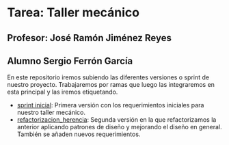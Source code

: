# Tarea: Taller mecánico
## Profesor: José Ramón Jiménez Reyes
## Alumno Sergio Ferrón García

En este repositorio iremos subiendo las diferentes versiones o sprint de nuestro proyecto.
Trabajaremos por ramas que luego las integraremos en esta principal y las iremos etiquetando.

- [sprint inicial](../../tree/sprint_inicial): Primera versión con los requerimientos iniciales para nuestro taller mecánico.
- [refactorizacion_herencia](../../tree/refactorizacion_herencia): Segunda versión en la que refactorizamos la anterior aplicando patrones de diseño y mejorando el diseño en general. También se añaden nuevos requerimientos.
